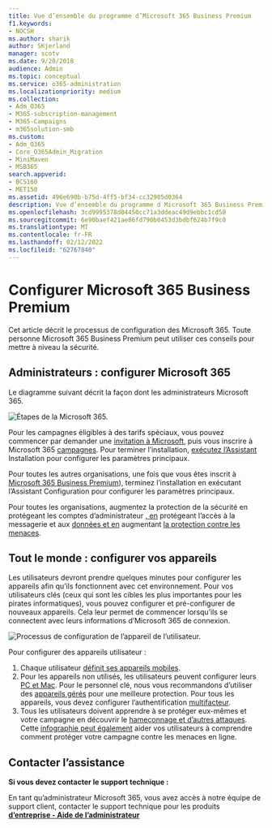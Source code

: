 ```yaml
---
title: Vue d’ensemble du programme d’Microsoft 365 Business Premium
f1.keywords:
- NOCSH
ms.author: sharik
author: SKjerland
manager: scotv
ms.date: 9/20/2018
audience: Admin
ms.topic: conceptual
ms.service: o365-administration
ms.localizationpriority: medium
ms.collection:
- Adm_O365
- M365-subscription-management
- M365-Campaigns
- m365solution-smb
ms.custom:
- Adm_O365
- Core_O365Admin_Migration
- MiniMaven
- MSB365
search.appverid:
- BCS160
- MET150
ms.assetid: 496e690b-b75d-4ff5-bf34-cc32905d0364
description: Vue d’ensemble du programme d Microsoft 365 Business Premium pour les campagnes ou d’autres entreprises
ms.openlocfilehash: 3cd9995378d04450cc71a3ddeac49d9ebbc1cd50
ms.sourcegitcommit: 6e90baef421ae06fd790b0453d3bdbf624b7f9c0
ms.translationtype: MT
ms.contentlocale: fr-FR
ms.lasthandoff: 02/12/2022
ms.locfileid: "62767840"
---
```

# <a name="set-up-microsoft-365-business-premium"></a>Configurer Microsoft 365 Business Premium

Cet article décrit le processus de configuration des Microsoft 365. Toute personne Microsoft 365 Business Premium peut utiliser ces conseils pour mettre à niveau la sécurité.

## <a name="admins-set-up-microsoft-365"></a>Administrateurs : configurer Microsoft 365

Le diagramme suivant décrit la façon dont les administrateurs Microsoft 365.

![Étapes de la Microsoft 365.](../media/M365-democracy-SetUpProcess.png)

Pour les campagnes éligibles à des tarifs spéciaux, vous pouvez commencer par demander une [invitation à Microsoft](https://m365forcampaigns.microsoft.com/), puis vous inscrire à Microsoft 365 [campagnes](m365-campaigns-sign-up.md). Pour terminer l’installation, [exécutez l’Assistant](../business/set-up.md?toc=/microsoft-365/campaigns/toc.json) Installation pour configurer les paramètres principaux.

Pour toutes les autres organisations, une fois que vous êtes inscrit à [Microsoft 365 Business Premium](../admin/admin-overview/sign-up-for-office-365.md)), terminez l’installation en [](../business/set-up.md?toc=/microsoft-365/campaigns/toc.json) exécutant l’Assistant Configuration pour configurer les paramètres principaux.

Pour toutes les organisations, augmentez la protection de la sécurité en protégeant les comptes d’administrateur [, en](m365-campaigns-protect-admin-accounts.md) protégeant l’accès à la messagerie et aux [données et en](m365-campaigns-conditional-access.md) augmentant [la protection contre les menaces](m365-campaigns-increase-protection.md).

## <a name="everyone-set-up-your-devices"></a>Tout le monde : configurer vos appareils

Les utilisateurs devront prendre quelques minutes pour configurer les appareils afin qu’ils fonctionnent avec cet environnement. Pour vos utilisateurs clés (ceux qui sont les cibles les plus importantes pour les pirates informatiques), vous pouvez configurer et pré-configurer de nouveaux appareils. Cela leur permet de commencer lorsqu’ils se connectent avec leurs informations d’Microsoft 365 de connexion.

![Processus de configuration de l’appareil de l’utilisateur.](../media/m365-democracy-user-device-setup.png)
  
Pour configurer des appareils utilisateur :

1. Chaque utilisateur [définit ses appareils mobiles](../business/set-up-mobile-devices.md?toc=%2Fmicrosoft-365%2Fcampaigns%2Ftoc.json).
2. Pour les appareils non utilisés, les utilisateurs peuvent configurer leurs [PC et Mac](m365-campaigns-protect-pcs-macs.md).
Pour le personnel clé, nous vous recommandons d’utiliser des [appareils gérés](../business/set-up-windows-devices.md?toc=/microsoft-365/campaigns/toc.json) pour une meilleure protection. Pour tous les appareils, vous devez configurer l’authentification [multifacteur](m365-campaigns-multifactor-authentication.md).
3. Tous les utilisateurs doivent apprendre à se protéger eux-mêmes et votre campagne en découvrir le [hameçonnage et d’autres attaques](m365-campaigns-phishing-and-attacks.md). Cette [infographie peut également](m365-campaigns-protect-campaign-infographic.md) aider vos utilisateurs à comprendre comment protéger votre campagne contre les menaces en ligne.

## <a name="contact-support"></a>Contacter l’assistance

 **Si vous devez contacter le support technique :**
  
En tant qu’administrateur Microsoft 365, vous avez accès à notre équipe de support client, contacter le support technique pour les produits **[d’entreprise - Aide de l’administrateur](../business-video/get-help-support.md)**

